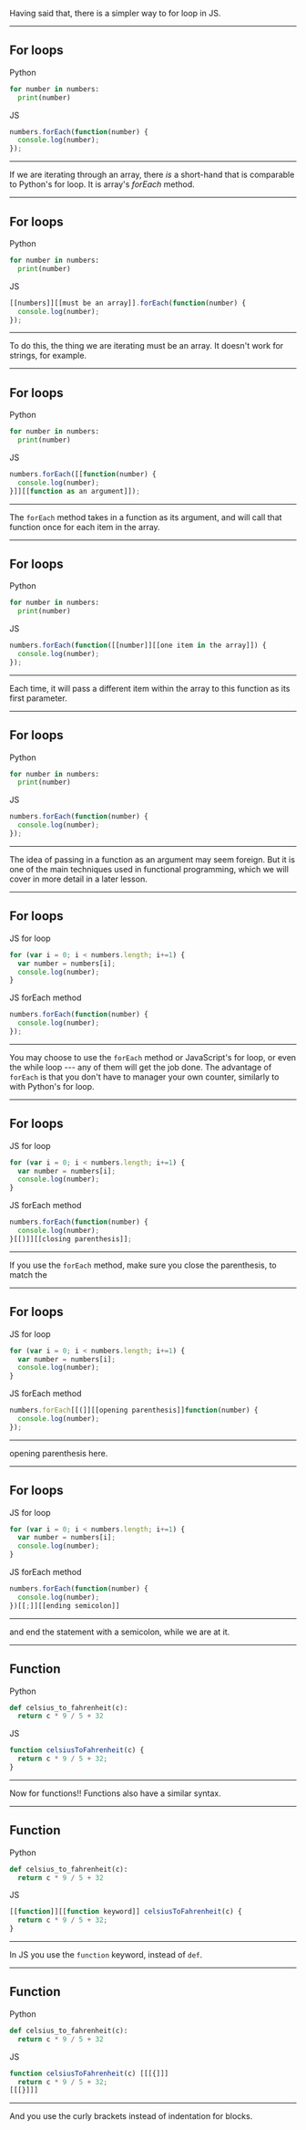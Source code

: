 
Having said that, there is a simpler way to for loop in JS.
******************************************************
## For loops

Python
```python
for number in numbers:
  print(number)
```

JS
```js
numbers.forEach(function(number) {
  console.log(number);
});
```

---
If we are iterating through an array, there *is* a short-hand that is
comparable to Python's for loop. It is array's *forEach* method.
******************************************************
## For loops

Python
```python
for number in numbers:
  print(number)
```

JS
```js
[[numbers]][[must be an array]].forEach(function(number) {
  console.log(number);
});
```

---
To do this, the thing we are iterating must be an array. It doesn't
work for strings, for example.
******************************************************
## For loops

Python
```python
for number in numbers:
  print(number)
```

JS
```js
numbers.forEach([[function(number) {
  console.log(number);
}]][[function as an argument]]);
```

---
The `forEach` method takes in a function as its argument, and will call
that function once for each item in the array.
******************************************************
## For loops

Python
```python
for number in numbers:
  print(number)
```

JS
```js
numbers.forEach(function([[number]][[one item in the array]]) {
  console.log(number);
});
```

---
Each time, it will pass a different item within the array to this
function as its first parameter.
******************************************************
## For loops

Python
```python
for number in numbers:
  print(number)
```

JS
```js
numbers.forEach(function(number) {
  console.log(number);
});
```

---
The idea of passing in a function as an argument may seem foreign. But it is
one of the main techniques used in functional programming, which we will
cover in more detail in a later lesson.
******************************************************
## For loops

JS for loop
```js
for (var i = 0; i < numbers.length; i+=1) {
  var number = numbers[i];
  console.log(number);
}
```

JS forEach method
```js
numbers.forEach(function(number) {
  console.log(number);
});
```

---
You may choose to use the `forEach` method or JavaScript's for loop, or
even the while loop --- any of them will get the job done.
The advantage of `forEach` is that you don't have to manager your own counter,
similarly to with Python's for loop.
******************************************************
## For loops

JS for loop
```js
for (var i = 0; i < numbers.length; i+=1) {
  var number = numbers[i];
  console.log(number);
}
```

JS forEach method
```js
numbers.forEach(function(number) {
  console.log(number);
}[[)]][[closing parenthesis]];
```

---
If you use the `forEach` method, make sure you close the parenthesis, to
match the
******************************************************
## For loops

JS for loop
```js
for (var i = 0; i < numbers.length; i+=1) {
  var number = numbers[i];
  console.log(number);
}
```

JS forEach method
```js
numbers.forEach[[(]][[opening parenthesis]]function(number) {
  console.log(number);
});
```

---
opening parenthesis here.
******************************************************
## For loops

JS for loop
```js
for (var i = 0; i < numbers.length; i+=1) {
  var number = numbers[i];
  console.log(number);
}
```

JS forEach method
```js
numbers.forEach(function(number) {
  console.log(number);
})[[;]][[ending semicolon]]
```

---
and end the statement with a semicolon, while we are at it.

******************************************************
## Function

Python
```python
def celsius_to_fahrenheit(c):
  return c * 9 / 5 + 32
```

JS
```js
function celsiusToFahrenheit(c) {
  return c * 9 / 5 + 32;
}
```

---
Now for functions!! Functions also have a similar syntax.
******************************************************
## Function

Python
```python
def celsius_to_fahrenheit(c):
  return c * 9 / 5 + 32
```

JS
```js
[[function]][[function keyword]] celsiusToFahrenheit(c) {
  return c * 9 / 5 + 32;
}
```

---
In JS you use the `function` keyword, instead of `def`.
******************************************************
## Function

Python
```python
def celsius_to_fahrenheit(c):
  return c * 9 / 5 + 32
```

JS
```js
function celsiusToFahrenheit(c) [[[{]]]
  return c * 9 / 5 + 32;
[[[}]]]
```

---
And you use the curly brackets instead of indentation for blocks.
